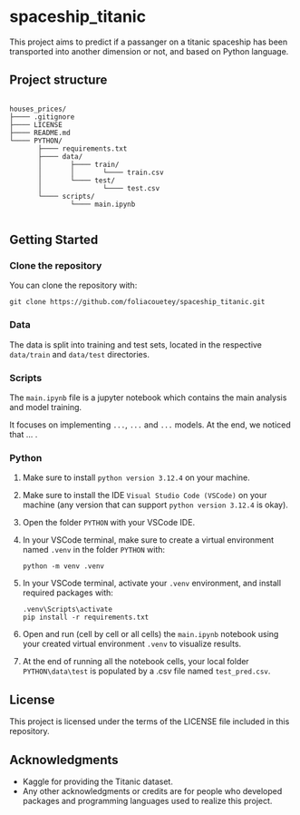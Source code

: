 # spaceship_titanic

This project aims to predict if a passanger on a titanic spaceship has been transported into another dimension or not, and based on Python language.

## Project structure

```

houses_prices/
├──── .gitignore
├──── LICENSE
├──── README.md
└──── PYTHON/
       ├──── requirements.txt
       ├──── data/
       │       ├──── train/
       │       │       └──── train.csv
       │       └──── test/
       │               └──── test.csv
       └──── scripts/
               └──── main.ipynb


```

## Getting Started

### Clone the repository

You can clone the repository with:
```
git clone https://github.com/foliacouetey/spaceship_titanic.git
```

### Data

The data is split into training and test sets, located in the respective `data/train` and `data/test` directories.

### Scripts

The `main.ipynb` file is a jupyter notebook which contains the main analysis and model training.

It focuses on implementing `...`, `...` and `...` models. At the end, we noticed that ... .

### Python

1. Make sure to install `python version 3.12.4` on your machine.
2. Make sure to install the IDE `Visual Studio Code (VSCode)` on your machine (any version that can support `python version 3.12.4` is okay).
3. Open the folder `PYTHON` with your VSCode IDE.
4. In your VSCode terminal, make sure to create a virtual environment named `.venv` in the folder `PYTHON` with:

      ```python -m venv .venv```

5. In your VSCode terminal, activate your `.venv` environment, and install required packages with: 

      ```
      .venv\Scripts\activate
      pip install -r requirements.txt
      ```

6. Open and run (cell by cell or all cells) the `main.ipynb` notebook using your created virtual environment `.venv` to visualize results.
7. At the end of running all the notebook cells, your local folder `PYTHON\data\test` is populated by a .csv file named `test_pred.csv`.

## License
This project is licensed under the terms of the LICENSE file included in this repository.

## Acknowledgments
- Kaggle for providing the Titanic dataset.
- Any other acknowledgments or credits are for people who developed packages and programming languages used to realize this project.

